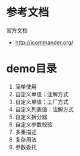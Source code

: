 # 参考文档
官方文档
- http://jcommander.org/


# demo目录
1. 简单使用
2. 自定义单值：注解方式
3. 自定义单值：工厂方式
4. 自定义列表值：注解方式
5. 自定义拆分器
6. 自定义参数校验
7. 多重描述
8. 复杂用法
9. 参数委托